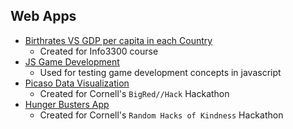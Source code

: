 ## Web Apps

- [Birthrates VS GDP per capita in each Country](https://houka.github.io/Birthrate_And_GDP_Data_Vis/)
  - Created for Info3300 course
- [JS Game Development](http://houka.github.io/JS_Game_Dev/)
  - Used for testing game development concepts in javascript
- [Picaso Data Visualization](http://Houka.github.io/Picaso_Data_Vis) 
  - Created for Cornell's `BigRed//Hack` Hackathon
- [Hunger Busters App](https://hunger-busters.herokuapp.com/)
  - Created for Cornell's `Random Hacks of Kindness` Hackathon
